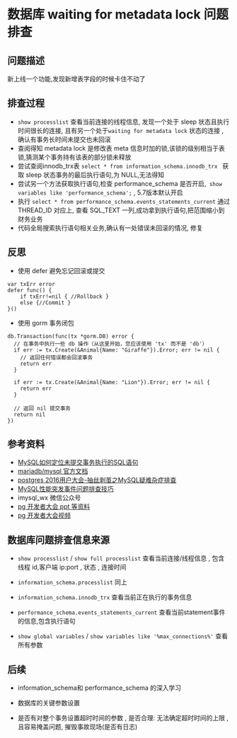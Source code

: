 # 数据库 waiting for metadata lock 问题排查

## 问题描述

新上线一个功能,发现新增表字段的时候卡住不动了

## 排查过程

- `show processlist` 查看当前连接的线程信息, 发现一个处于 sleep 状态且执行时间很长的连接, 且有另一个处于`waiting for metadata lock` 状态的连接 , 确认有事务长时间未提交也未回滚
- 查阅得知 metadata lock 是修改表 meta 信息时加的锁,该锁的级别相当于表锁,猜测某个事务持有该表的部分锁未释放
- 尝试查阅innodb_trx表 `select * from information_schema.innodb_trx ` 获取 sleep 状态事务的最后执行语句,为 NULL,无法得知
- 尝试另一个方法获取执行语句,检查 performance_schema 是否开启,` show variables like 'performance_schema';` , 5.7版本默认开启
- 执行 `select * from performance_schema.events_statements_current` 通过 THREAD_ID 对应上, 查看 SQL_TEXT 一列,成功拿到执行语句,把范围缩小到财务业务
- 代码全局搜索执行语句相关业务,确认有一处错误未回滚的情况, 修复

## 反思

- 使用 defer 避免忘记回滚或提交 
```
var txErr error
defer func() {
    if txErr!=nil { //Rollback }
    else {//Commit }
}()  
```
  
- 使用 gorm 事务闭包
```
db.Transaction(func(tx *gorm.DB) error {
  // 在事务中执行一些 db 操作（从这里开始，您应该使用 'tx' 而不是 'db'）
  if err := tx.Create(&Animal{Name: "Giraffe"}).Error; err != nil {
    // 返回任何错误都会回滚事务
    return err
  }

  if err := tx.Create(&Animal{Name: "Lion"}).Error; err != nil {
    return err
  }

  // 返回 nil 提交事务
  return nil
})
```


## 参考资料
- [MySQL如何定位未提交事务执行的SQL语句](https://www.jianshu.com/p/be4965ed802e)
- [mariadb/mysql 官方文档](https://dev.mysql.com/doc/refman/5.6/en/performance-schema.html)
- [postgres 2016用户大会-抽丝剥茧之MySQL疑难杂症排查](https://my.oschina.net/yejr/blog/4622000)
- [MySQL性能突发事件问题排查技巧](https://blog.csdn.net/enmotech/article/details/86684632)
- imysql_wx 微信公众号
- [pg 开发者大会 ppt 等资料](http://postgres.cn/v2/news/typelist/1/%E4%BC%9A%E8%AE%AE%E8%B5%84%E6%96%99)
- [pg 开发者大会视频](https://search.bilibili.com/all?keyword=postgres%20%20%E5%A4%A7%E4%BC%9A)




## 数据库问题排查信息来源

- `show processlist` / `show full processlist` 查看当前连接/线程信息 , 包含线程 id,客户端 ip:port , 状态 , 连接时间

- `information_schema.processlist` 同上

- `information_schema.innodb_trx` 查看当前正在执行的事务信息

- `performance_schema.events_statements_current` 查看当前statement事件的信息,包含执行语句

- `show global variables` / `show variables like '%max_connections%'`  查看所有参数


## 后续

- information_schema和 performance_schema 的深入学习

- 数据库的关键参数设置

- 是否有对整个事务设置超时时间的参数 , 是否合理: 无法确定超时时间的上限 , 且容易掩盖问题, 摧毁事故现场(是否有日志)
